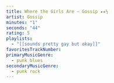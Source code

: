 ```yaml
---
title: Where the Girls Are — Gossip ★★½
artist: Gossip
minutes: "1"
seconds: "44"
rating: 5
playlists:
  - "[[sounds pretty gay but okay]]"
favoritesTrackNumber:
primaryMusicGenre:
  - punk blues
secondaryMusicGenre:
  - punk rock
---
```

